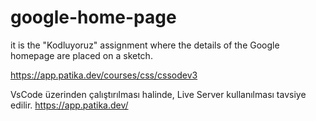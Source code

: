 # google-home-page
it is the "Kodluyoruz" assignment where the details of the Google homepage are placed on a sketch.

https://app.patika.dev/courses/css/cssodev3

VsCode üzerinden çalıştırılması halinde, Live Server kullanılması tavsiye edilir.
https://app.patika.dev/

